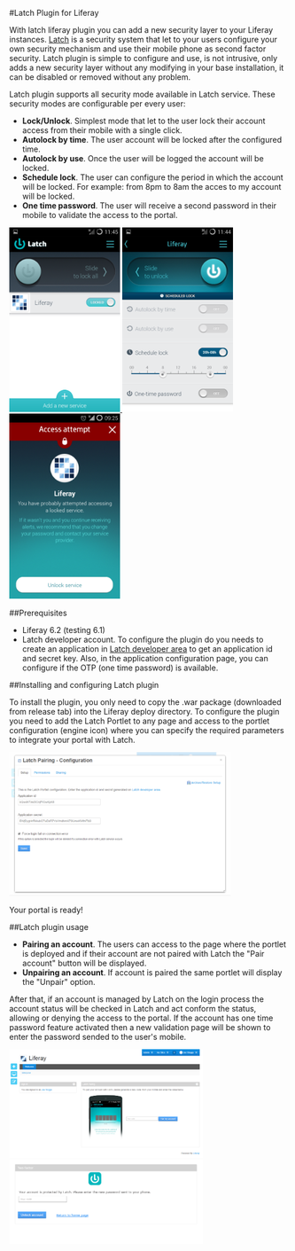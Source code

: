 #Latch Plugin for Liferay

With latch liferay plugin you can add a new security layer to your Liferay instances. [Latch](https://latch.elevenpaths.com) is a security system that let to your users configure your own security mechanism and use their mobile phone as second factor security. Latch plugin is simple to configure and use, is not intrusive, only adds a new security layer without any modifying in your base installation, it can be disabled or removed without any problem.

Latch plugin supports all security mode available in Latch service. These security modes are configurable per every user:
- **Lock/Unlock**. Simplest mode that let to the user lock their account access from their mobile with a single click.
- **Autolock by time**. The user account will be locked after the configured time.
- **Autolock by use**. Once the user will be logged the account will be locked.
- **Schedule lock**. The user can configure the period in which the account will be locked. For example: from 8pm to 8am the acces to my account will be locked.
- **One time password**. The user will receive a second password in their mobile to validate the access to the portal.

<a href="https://raw.githubusercontent.com/jpenren/latch-plugin-liferay/master/src/site/doc/L03.png">
<img src="https://raw.githubusercontent.com/jpenren/latch-plugin-liferay/master/src/site/doc/L03.png" width="200px">
</a>
<a href="https://raw.githubusercontent.com/jpenren/latch-plugin-liferay/master/src/site/doc/L01.png">
<img src="https://raw.githubusercontent.com/jpenren/latch-plugin-liferay/master/src/site/doc/L01.png" width="200px">
</a>
<a href="https://raw.githubusercontent.com/jpenren/latch-plugin-liferay/master/src/site/doc/L04.png">
<img src="https://raw.githubusercontent.com/jpenren/latch-plugin-liferay/master/src/site/doc/L04.png" width="200px">
</a>

##Prerequisites
- Liferay 6.2 (testing 6.1)
- Latch developer account. To configure the plugin do you needs to create an application in [Latch developer area](https://latch.elevenpaths.com/www/) to get an application id and secret key. Also, in the application configuration page, you can configure if the OTP (one time password) is available.

##Installing and configuring Latch plugin

To install the plugin, you only need to copy the .war package (downloaded from release tab) into the Liferay deploy directory.
To configure the plugin you need to add the Latch Portlet to any page and access to the portlet configuration (engine icon) where you can specify the required parameters to integrate your portal with Latch.

<a href="https://raw.githubusercontent.com/jpenren/latch-plugin-liferay/master/src/site/doc/Configuration.png">
<img src="https://raw.githubusercontent.com/jpenren/latch-plugin-liferay/master/src/site/doc/Configuration.png" width="400px">
</a>

Your portal is ready!

##Latch plugin usage
- **Pairing an account**. The users can access to the page where the portlet is deployed and if their account are not paired with Latch the "Pair account" button will be displayed.
- **Unpairing an account**. If account is paired the same portlet will display the "Unpair" option.

After that, if an account is managed by Latch on the login process the account status will be checked in Latch and act conform the status, allowing or denying the access to the portal. If the account has one time password feature activated then a new validation page will be shown to enter the password sended to the user's mobile.

<a href="https://raw.githubusercontent.com/jpenren/latch-plugin-liferay/master/src/site/doc/Pairing.png?t=1">
<img src="https://raw.githubusercontent.com/jpenren/latch-plugin-liferay/master/src/site/doc/Pairing.png?t=1" width="350px">
</a>
<a href="https://raw.githubusercontent.com/jpenren/latch-plugin-liferay/master/src/site/doc/TwoFactor.png?t=1">
<img src="https://raw.githubusercontent.com/jpenren/latch-plugin-liferay/master/src/site/doc/TwoFactor.png?t=1" width="350px">
</a>
